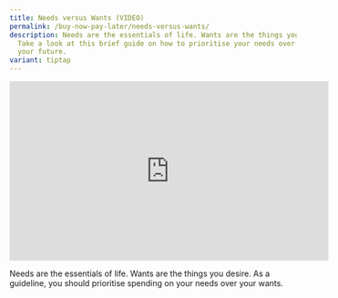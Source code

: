 ```yaml
---
title: Needs versus Wants (VIDEO)
permalink: /buy-now-pay-later/needs-versus-wants/
description: Needs are the essentials of life. Wants are the things you desire.
  Take a look at this brief guide on how to prioritise your needs over wants for
  your future.
variant: tiptap
---
```

<div class="bp-youtube"><iframe allowfullscreen="" allow="accelerometer; autoplay; clipboard-write; encrypted-media; gyroscope; picture-in-picture; web-share" frameborder="0" title="YouTube video player" src="https://www.youtube.com/embed/OmzRi54QQ1w" height="315" width="560"></iframe></div>
        
Needs are the essentials of life. Wants are the things you desire. As a guideline, you should prioritise spending on your needs over your wants.